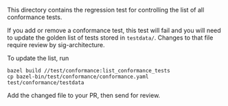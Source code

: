 This directory contains the regression test for controlling the list of all
conformance tests.

If you add or remove a conformance test, this test will fail and you will need
to update the golden list of tests stored in `testdata/`.  Changes to that file
require review by sig-architecture.

To update the list, run

```console
bazel build //test/conformance:list_conformance_tests
cp bazel-bin/test/conformance/conformance.yaml test/conformance/testdata
```

Add the changed file to your PR, then send for review.
